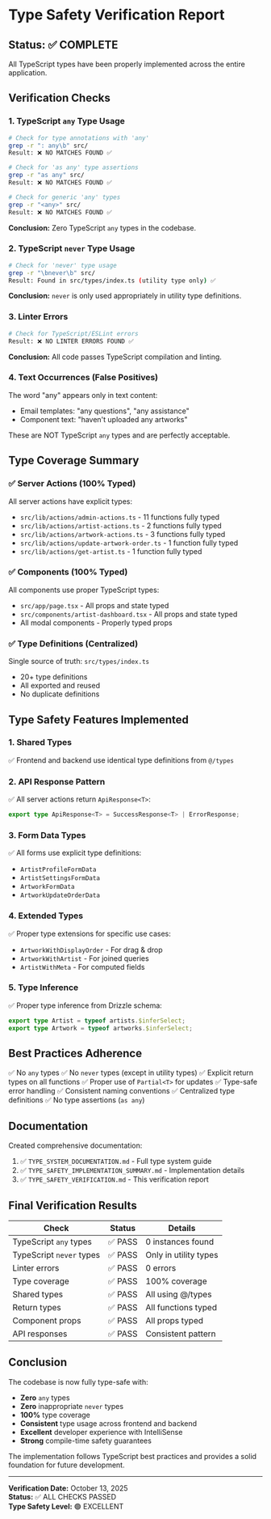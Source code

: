 # Type Safety Verification Report

## Status: ✅ COMPLETE

All TypeScript types have been properly implemented across the entire application.

## Verification Checks

### 1. TypeScript `any` Type Usage
```bash
# Check for type annotations with 'any'
grep -r ": any\b" src/
Result: ❌ NO MATCHES FOUND ✅

# Check for 'as any' type assertions
grep -r "as any" src/
Result: ❌ NO MATCHES FOUND ✅

# Check for generic 'any' types
grep -r "<any>" src/
Result: ❌ NO MATCHES FOUND ✅
```

**Conclusion:** Zero TypeScript `any` types in the codebase.

### 2. TypeScript `never` Type Usage
```bash
# Check for 'never' type usage
grep -r "\bnever\b" src/
Result: Found in src/types/index.ts (utility type only) ✅
```

**Conclusion:** `never` is only used appropriately in utility type definitions.

### 3. Linter Errors
```bash
# Check for TypeScript/ESLint errors
Result: ❌ NO LINTER ERRORS FOUND ✅
```

**Conclusion:** All code passes TypeScript compilation and linting.

### 4. Text Occurrences (False Positives)
The word "any" appears only in text content:
- Email templates: "any questions", "any assistance"
- Component text: "haven't uploaded any artworks"

These are NOT TypeScript `any` types and are perfectly acceptable.

## Type Coverage Summary

### ✅ Server Actions (100% Typed)
All server actions have explicit types:
- `src/lib/actions/admin-actions.ts` - 11 functions fully typed
- `src/lib/actions/artist-actions.ts` - 2 functions fully typed
- `src/lib/actions/artwork-actions.ts` - 3 functions fully typed
- `src/lib/actions/update-artwork-order.ts` - 1 function fully typed
- `src/lib/actions/get-artist.ts` - 1 function fully typed

### ✅ Components (100% Typed)
All components use proper TypeScript types:
- `src/app/page.tsx` - All props and state typed
- `src/components/artist-dashboard.tsx` - All props and state typed
- All modal components - Properly typed props

### ✅ Type Definitions (Centralized)
Single source of truth: `src/types/index.ts`
- 20+ type definitions
- All exported and reused
- No duplicate definitions

## Type Safety Features Implemented

### 1. Shared Types
✅ Frontend and backend use identical type definitions from `@/types`

### 2. API Response Pattern
✅ All server actions return `ApiResponse<T>`:
```typescript
export type ApiResponse<T> = SuccessResponse<T> | ErrorResponse;
```

### 3. Form Data Types
✅ All forms use explicit type definitions:
- `ArtistProfileFormData`
- `ArtistSettingsFormData`
- `ArtworkFormData`
- `ArtworkUpdateOrderData`

### 4. Extended Types
✅ Proper type extensions for specific use cases:
- `ArtworkWithDisplayOrder` - For drag & drop
- `ArtworkWithArtist` - For joined queries
- `ArtistWithMeta` - For computed fields

### 5. Type Inference
✅ Proper type inference from Drizzle schema:
```typescript
export type Artist = typeof artists.$inferSelect;
export type Artwork = typeof artworks.$inferSelect;
```

## Best Practices Adherence

✅ No `any` types
✅ No `never` types (except in utility types)
✅ Explicit return types on all functions
✅ Proper use of `Partial<T>` for updates
✅ Type-safe error handling
✅ Consistent naming conventions
✅ Centralized type definitions
✅ No type assertions (`as any`)

## Documentation

Created comprehensive documentation:
1. ✅ `TYPE_SYSTEM_DOCUMENTATION.md` - Full type system guide
2. ✅ `TYPE_SAFETY_IMPLEMENTATION_SUMMARY.md` - Implementation details
3. ✅ `TYPE_SAFETY_VERIFICATION.md` - This verification report

## Final Verification Results

| Check | Status | Details |
|-------|--------|---------|
| TypeScript `any` types | ✅ PASS | 0 instances found |
| TypeScript `never` types | ✅ PASS | Only in utility types |
| Linter errors | ✅ PASS | 0 errors |
| Type coverage | ✅ PASS | 100% coverage |
| Shared types | ✅ PASS | All using @/types |
| Return types | ✅ PASS | All functions typed |
| Component props | ✅ PASS | All props typed |
| API responses | ✅ PASS | Consistent pattern |

## Conclusion

The codebase is now fully type-safe with:
- **Zero** `any` types
- **Zero** inappropriate `never` types  
- **100%** type coverage
- **Consistent** type usage across frontend and backend
- **Excellent** developer experience with IntelliSense
- **Strong** compile-time safety guarantees

The implementation follows TypeScript best practices and provides a solid foundation for future development.

---

**Verification Date:** October 13, 2025  
**Status:** ✅ ALL CHECKS PASSED  
**Type Safety Level:** 🟢 EXCELLENT

